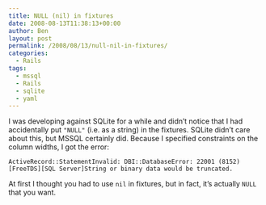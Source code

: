 ```yaml
---
title: NULL (nil) in fixtures
date: 2008-08-13T11:38:13+00:00
author: Ben
layout: post
permalink: /2008/08/13/null-nil-in-fixtures/
categories:
  - Rails
tags:
  - mssql
  - Rails
  - sqlite
  - yaml
---
```

I was developing against SQLite for a while and didn’t notice that I had accidentally put `"NULL"` (i.e. as a string) in the fixtures. SQLite didn’t care about this, but MSSQL certainly did. Because I specified constraints on the column widths, I got the error:

```
ActiveRecord::StatementInvalid: DBI::DatabaseError: 22001 (8152) [FreeTDS][SQL Server]String or binary data would be truncated.
```

At first I thought you had to use `nil` in fixtures, but in fact, it’s actually `NULL` that you want.